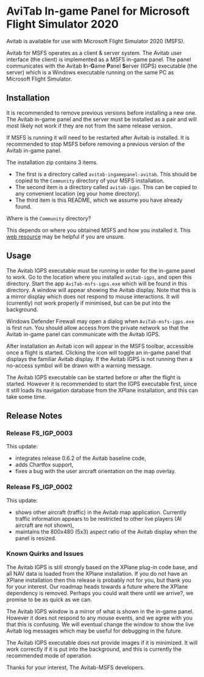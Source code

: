 # AviTab In-game Panel for Microsoft Flight Simulator 2020

Avitab is available for use with Microsoft Flight Simulator 2020 (MSFS).

Avitab for MSFS operates as a client & server system.
The Avitab user interface (the client) is implemented as a MSFS in-game panel.
The panel communicates with the Avitab **I**n-**G**ame **P**anel **S**erver (IGPS) executable (the server)
which is a Windows executable running on the same PC as Microsoft Flight Simulator.

## Installation

It is recommended to remove previous versions before installing a new one.
The Avitab in-game panel and the server must be installed as a pair
and will most likely not work if they are not from the same release version.

If MSFS is running it will need to be restarted after Avitab is installed.
It is recommended to stop MSFS before removing a previous version of the Avitab in-game panel.

The installation zip contains 3 items.
- The first is a directory called ``avitab-ingamepanel-avitab``.
This should be copied to the ``Community`` directory of your MSFS installation.
- The second item is a directory called ``avitab-igps``.
This can be copied to any convenient location (eg your home directory).
- The third item is this README, which we assume you have already found.

Where is the ``Community`` directory?

This depends on where you obtained MSFS and how you installed it.
This [web resource](https://helpdesk.aerosoft.com/hc/en-gb/articles/5023507568925-How-to-locate-the-Community-folder-in-Microsoft-Flight-Simulator)
may be helpful if you are unsure.

## Usage

The Avitab IGPS executable must be running in order for the in-game panel to work.
Go to the location where you installed ``avitab-igps``, and open this directory.
Start the app ``AviTab-msfs-igps.exe`` which will be found in this directory.
A window will appear showing the Avitab display.
Note that this is a mirror display which does not respond to mouse interactions.
It will (currently) not work properly if minimised, but can be put into the background.

Windows Defender Firewall may open a dialog when ``AviTab-msfs-igps.exe`` is first run.
You should allow access from the private network so that the Avitab in-game panel can communicate with the Avitab IGPS.

After installation an Avitab icon will appear in the MSFS toolbar, accessible once a flight is started.
Clicking the icon will toggle an in-game panel that displays the familiar Avitab display.
If the Avitab IGPS is not running then a no-access symbol will be drawn with a warning message.

The Avitab IGPS executable can be started before or after the flight is started.
However it is recommended to start the IGPS executable first, since it still loads its navigation database
from the XPlane installation, and this can take some time.

## Release Notes

### Release FS_IGP_0003

This update:
- integrates release 0.6.2 of the Avitab baseline code,
- adds Chartfox support,
- fixes a bug with the user aircraft orientation on the map overlay.

### Release FS_IGP_0002

This update:
- shows other aircraft (traffic) in the Avitab map application.
Currently traffic information appears to be restricted to other live players (AI aircraft are not shown),
- maintains the 800x480 (5x3) aspect ratio of the Avitab display when the panel is resized.

### Known Quirks and Issues

The Avitab IGPS is still strongly based on the XPlane plug-in code base,
and all NAV data is loaded from the XPlane installation.
If you do not have an XPlane installation then this release is probably not for you, but thank you for your interest.
Our roadmap heads towards a future where the XPlane dependency is removed.
Perhaps you could wait there until we arrive?, we promise to be as quick as we can.

The Avitab IGPS window is a mirror of what is shown in the in-game panel.
However it does not respond to any mouse events, and we agree with you that this is confusing.
We will eventual change the window to show the live Avitab log messages which may be useful for debugging in the future.

The Avitab IGPS executable does not provide images if it is minimized.
It will work correctly if it is put into the background, and this is currently the recommended mode of operation.

Thanks for your interest,
The Avitab-MSFS developers.
